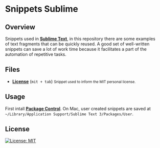 # Snippets Sublime
## Overview
Snippets used in [**Sublime Text**](https://www.sublimetext.com/), in this repository there are some examples of text fragments that can be quickly reused. A good set of well-written snippets can save a lot of work time because it facilitates a part of the automation of repetitive tasks.

## Files
- [**License**](snippet-license.sublime-snippet) (`mit + tab`) <small>Snippet used to inform the MIT personal license.</small>

## Usage
First intall [**Package Control**](https://packagecontrol.io/). On Mac, user created snippets are saved at `~/Library/Application Support/Sublime Text 3/Packages/User`.

## License
[![License: MIT](https://img.shields.io/github/license/guiigos/dotfiles?color=black&style=flat-square)](../LICENSE)
